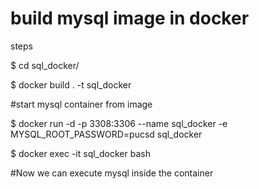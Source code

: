 # build mysql image in docker

steps

  $ cd sql_docker/
  
  $ docker build . -t sql_docker

#start mysql container from image

  $ docker run -d -p 3308:3306 --name sql_docker -e MYSQL_ROOT_PASSWORD=pucsd sql_docker

  $ docker exec -it sql_docker bash 

#Now we can execute mysql inside the container

